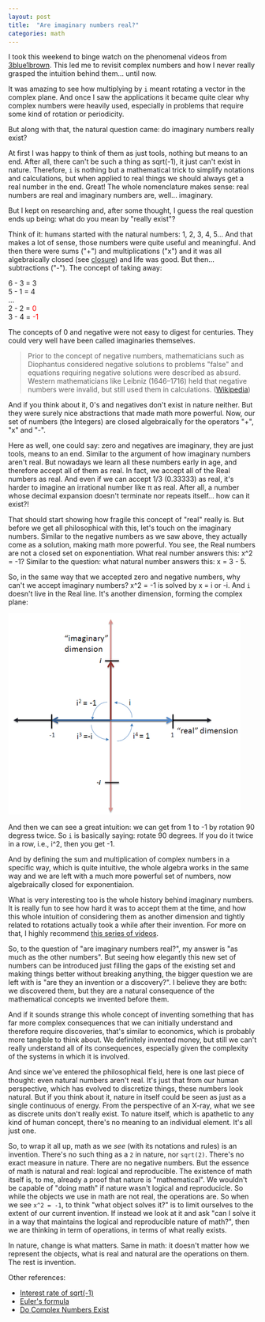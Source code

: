 ```yaml
---
layout: post
title:  "Are imaginary numbers real?"
categories: math
---
```


I took this weekend to binge watch on the phenomenal videos from [3blue1brown](https://www.youtube.com/c/3blue1brown). This led me to revisit complex numbers and how I never really grasped the intuition behind them... until now.

It was amazing to see how multiplying by `i` meant rotating a vector in the complex plane. And once I saw the applications it became quite clear why complex numbers were heavily used, especially in problems that require some kind of rotation or periodicity.

But along with that, the natural question came: do imaginary numbers really exist?

At first I was happy to think of them as just tools, nothing but means to an end. After all, there can't be such a thing as sqrt(-1), it just can't exist in nature. Therefore, `i` is nothing but a mathematical trick to simplify notations and calculations, but when applied to real things we should always get a real number in the end. Great! The whole nomenclature makes sense: real numbers are real and imaginary numbers are, well... imaginary.

But I kept on researching and, after some thought, I guess the real question ends up being: what do you mean by "really exist"?

Think of it: humans started with the natural numbers: 1, 2, 3, 4, 5... And that makes a lot of sense, those numbers were quite useful and meaningful. And then there were sums ("+") and multiplications ("x") and it was all algebraically closed (see [closure](https://en.wikipedia.org/wiki/Closure_(mathematics))) and life was good. But then... subtractions ("-"). The concept of taking away:

6 - 3 = 3  
5 - 1 = 4  
...   
2 - 2 = <span style="color:red">0</span>  
3 - 4 = <span style="color:red">-1</span>

The concepts of 0 and negative were not easy to digest for centuries. They could very well have been called imaginaries themselves.

> Prior to the concept of negative numbers, mathematicians such as Diophantus considered negative solutions to problems "false" and equations requiring negative solutions were described as absurd.  
Western mathematicians like Leibniz (1646–1716) held that negative numbers were invalid, but still used them in calculations. ([Wikipedia](https://en.wikipedia.org/wiki/Negative_number))

And if you think about it, 0's and negatives don't exist in nature neither. But they were surely nice abstractions that made math more powerful. Now, our set of numbers (the Integers) are closed algebraically for the operators "+", "x" and "-".

Here as well, one could say: zero and negatives are imaginary, they are just tools, means to an end. Similar to the argument of how imaginary numbers aren't real. But nowadays we learn all these numbers early in age, and therefore accept all of them as real. In fact, we accept all of the Real numbers as real. And even if we can accept 1/3 (0.33333) as real, it's harder to imagine an irrational number like π as real. After all, a number whose decimal expansion doesn't terminate nor repeats itself... how can it exist?!

That should start showing how fragile this concept of "real" really is. But before we get all philosophical with this, let's touch on the imaginary numbers. Similar to the negative numbers as we saw above, they actually come as a solution, making math more powerful. You see, the Real numbers are not a closed set on exponentiation. What real number answers this: x^2 = -1? Similar to the question: what natural number answers this: x = 3 - 5.

So, in the same way that we accepted zero and negative numbers, why can't we accept imaginary numbers? x^2 = -1 is solved by x = i or -i. And `i` doesn't live in the Real line. It's another dimension, forming the complex plane:

![Complex plane](/assets/imaginary_cycle.png)

And then we can see a great intuition: we can get from 1 to -1 by rotation 90 degress twice. So `i` is basically saying: rotate 90 degrees. If you do it twice in a row, i.e., i^2, then you get -1.

And by defining the sum and multiplication of complex numbers in a specific way, which is quite intuitive, the whole algebra works in the same way and we are left with a much more powerful set of numbers, now algebraically closed for exponentiaion.

What is very interesting too is the whole history behind imaginary numbers. It is really fun to see how hard it was to accept them at the time, and how this whole intuition of considering them as another dimension and tightly related to rotations actually took a while after their invention. For more on that, I highly recommend [this series of videos](https://www.youtube.com/playlist?list=PLiaHhY2iBX9g6KIvZ_703G3KJXapKkNaF).

So, to the question of "are imaginary numbers real?", my answer is "as much as the other numbers". But seeing how elegantly this new set of numbers can be introduced just filling the gaps of the existing set and making things better without breaking anything, the bigger question we are left with is "are they an invention or a discovery?". I believe they are both: we discovered them, but they are a natural consequence of the mathematical concepts we invented before them.

And if it sounds strange this whole concept of inventing something that has far more complex consequences that we can initially understand and therefore require discoveries, that's similar to economics, which is probably more tangible to think about. We definitely invented money, but still we can't really understand all of its consequences, especially given the complexity of the systems in which it is involved.

And since we've entered the philosophical field, here is one last piece of thought: even natural numbers aren't real. It's just that from our human perspective, which has evolved to discretize things, these numbers look natural. But if you think about it, nature in itself could be seen as just as a single continuous of energy. From the perspective of an X-ray, what we see as discrete units don't really exist. To nature itself, which is apathetic to any kind of human concept, there's no meaning to an individual element. It's all just one.

So, to wrap it all up, math as we _see_ (with its notations and rules) is an invention. There's no such thing as a `2` in nature, nor `sqrt(2)`. There's no exact measure in nature. There are no negative numbers. But the essence of math is natural and real: logical and reproducible. The existence of math itself is, to me, already a proof that nature is "mathematical". We wouldn't be capable of "doing math" if nature wasn't logical and reproducicle. So while the objects we use in math are not real, the operations are. So when we see `x^2 = -1`, to think "what object solves it?" is to limit ourselves to the extent of our current invention. If instead we look at it and ask "can I solve it in a way that maintains the logical and reproducible nature of math?", then we are thinking in term of operations, in terms of what really exists.

In nature, change is what matters. Same in math: it doesn't matter how we represent the objects, what is real and natural are the operations on them. The rest is invention.

Other references:
- [Interest rate of sqrt(-1)](https://www.youtube.com/watch?v=IAEASE5GjdI&ab_channel=3Blue1Brown)
- [Euler's formula](https://www.youtube.com/watch?v=ZxYOEwM6Wbk)
- [Do Complex Numbers Exist](https://www.youtube.com/watch?v=ALc8CBYOfkw)
